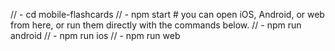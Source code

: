 // - cd mobile-flashcards
// - npm start # you can open iOS, Android, or web from here, or run them directly with the commands below.
// - npm run android
// - npm run ios
// - npm run web
